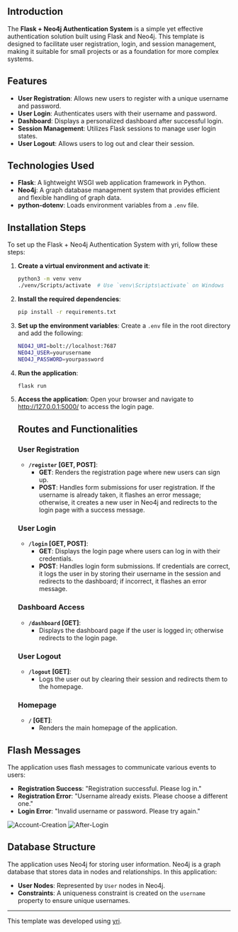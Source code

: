 ## Introduction
The **Flask + Neo4j Authentication System** is a simple yet effective authentication solution built using Flask and Neo4j. This template is designed to facilitate user registration, login, and session management, making it suitable for small projects or as a foundation for more complex systems.

## Features
- **User Registration**: Allows new users to register with a unique username and password.
- **User Login**: Authenticates users with their username and password.
- **Dashboard**: Displays a personalized dashboard after successful login.
- **Session Management**: Utilizes Flask sessions to manage user login states.
- **User Logout**: Allows users to log out and clear their session.

## Technologies Used
- **Flask**: A lightweight WSGI web application framework in Python.
- **Neo4j**: A graph database management system that provides efficient and flexible handling of graph data.
- **python-dotenv**: Loads environment variables from a `.env` file.

## Installation Steps
To set up the Flask + Neo4j Authentication System with yri, follow these steps:

1. **Create a virtual environment and activate it**:
   ```bash
   python3 -m venv venv
   ./venv/Scripts/activate  # Use `venv\Scripts\activate` on Windows
   ```
2. **Install the required dependencies**:
   ```bash
   pip install -r requirements.txt
   ```
3. **Set up the environment variables**:
   Create a `.env` file in the root directory and add the following:
   ```bash
   NEO4J_URI=bolt://localhost:7687
   NEO4J_USER=yourusername
   NEO4J_PASSWORD=yourpassword
   ```
4. **Run the application**:
   ```bash
   flask run
   ```
5. **Access the application**:
   Open your browser and navigate to http://127.0.0.1:5000/ to access the login page.

   ## Routes and Functionalities

   ### User Registration
   - **`/register` [GET, POST]**:
     - **GET**: Renders the registration page where new users can sign up.
     - **POST**: Handles form submissions for user registration. If the username is already taken, it flashes an error message; otherwise, it creates a new user in Neo4j and redirects to the login page with a success message.
   
   ### User Login
   - **`/login` [GET, POST]**:
     - **GET**: Displays the login page where users can log in with their credentials.
     - **POST**: Handles login form submissions. If credentials are correct, it logs the user in by storing their username in the session and redirects to the dashboard; if incorrect, it flashes an error message.
   
   ### Dashboard Access
   - **`/dashboard` [GET]**:
     - Displays the dashboard page if the user is logged in; otherwise redirects to the login page.
   
   ### User Logout
   - **`/logout` [GET]**:
     - Logs the user out by clearing their session and redirects them to the homepage.
   
   ### Homepage
   - **`/` [GET]**:
     - Renders the main homepage of the application.

## Flash Messages
The application uses flash messages to communicate various events to users:

- **Registration Success**: "Registration successful. Please log in."
- **Registration Error**: "Username already exists. Please choose a different one."
- **Login Error**: "Invalid username or password. Please try again."

![Account-Creation](https://github.com/user-attachments/assets/845c4c90-26c3-446f-9644-7e8001c52864)
![After-Login](https://github.com/user-attachments/assets/9b0e46b2-8938-477b-8520-03ef015afbd7)

## Database Structure
The application uses Neo4j for storing user information. Neo4j is a graph database that stores data in nodes and relationships. In this application:

- **User Nodes**: Represented by `User` nodes in Neo4j.
- **Constraints**: A uniqueness constraint is created on the `username` property to ensure unique usernames.

---

This template was developed using [yri](https://github.com/Abhishek-Mallick/yri).